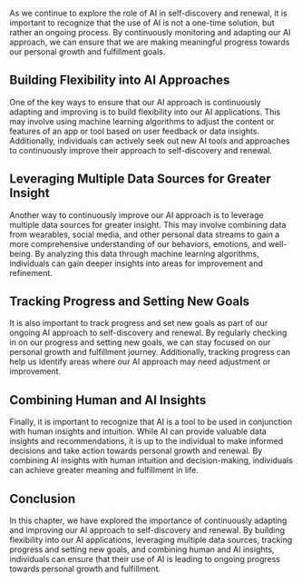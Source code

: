 

As we continue to explore the role of AI in self-discovery and renewal, it is important to recognize that the use of AI is not a one-time solution, but rather an ongoing process. By continuously monitoring and adapting our AI approach, we can ensure that we are making meaningful progress towards our personal growth and fulfillment goals.

Building Flexibility into AI Approaches
---------------------------------------

One of the key ways to ensure that our AI approach is continuously adapting and improving is to build flexibility into our AI applications. This may involve using machine learning algorithms to adjust the content or features of an app or tool based on user feedback or data insights. Additionally, individuals can actively seek out new AI tools and approaches to continuously improve their approach to self-discovery and renewal.

Leveraging Multiple Data Sources for Greater Insight
----------------------------------------------------

Another way to continuously improve our AI approach is to leverage multiple data sources for greater insight. This may involve combining data from wearables, social media, and other personal data streams to gain a more comprehensive understanding of our behaviors, emotions, and well-being. By analyzing this data through machine learning algorithms, individuals can gain deeper insights into areas for improvement and refinement.

Tracking Progress and Setting New Goals
---------------------------------------

It is also important to track progress and set new goals as part of our ongoing AI approach to self-discovery and renewal. By regularly checking in on our progress and setting new goals, we can stay focused on our personal growth and fulfillment journey. Additionally, tracking progress can help us identify areas where our AI approach may need adjustment or improvement.

Combining Human and AI Insights
-------------------------------

Finally, it is important to recognize that AI is a tool to be used in conjunction with human insights and intuition. While AI can provide valuable data insights and recommendations, it is up to the individual to make informed decisions and take action towards personal growth and renewal. By combining AI insights with human intuition and decision-making, individuals can achieve greater meaning and fulfillment in life.

Conclusion
----------

In this chapter, we have explored the importance of continuously adapting and improving our AI approach to self-discovery and renewal. By building flexibility into our AI applications, leveraging multiple data sources, tracking progress and setting new goals, and combining human and AI insights, individuals can ensure that their use of AI is leading to ongoing progress towards personal growth and fulfillment.
